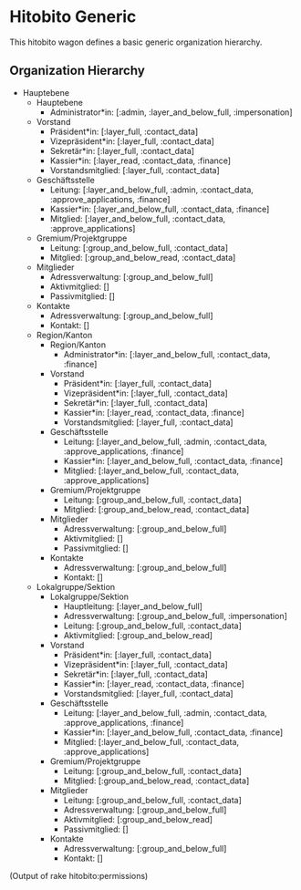 # Hitobito Generic


This hitobito wagon defines a basic generic organization hierarchy.


## Organization Hierarchy

* Hauptebene
  * Hauptebene
    * Administrator*in: [:admin, :layer_and_below_full, :impersonation]
  * Vorstand
    * Präsident*in: [:layer_full, :contact_data]
    * Vizepräsident*in: [:layer_full, :contact_data]
    * Sekretär*in: [:layer_full, :contact_data]
    * Kassier*in: [:layer_read, :contact_data, :finance]
    * Vorstandsmitglied: [:layer_full, :contact_data]
  * Geschäftsstelle
    * Leitung: [:layer_and_below_full, :admin, :contact_data, :approve_applications, :finance]
    * Kassier*in: [:layer_and_below_full, :contact_data, :finance]
    * Mitglied: [:layer_and_below_full, :contact_data, :approve_applications]
  * Gremium/Projektgruppe
    * Leitung: [:group_and_below_full, :contact_data]
    * Mitglied: [:group_and_below_read, :contact_data]
  * Mitglieder
    * Adressverwaltung: [:group_and_below_full]
    * Aktivmitglied: []
    * Passivmitglied: []
  * Kontakte
    * Adressverwaltung: [:group_and_below_full]
    * Kontakt: []
  * Region/Kanton
    * Region/Kanton
      * Administrator*in: [:layer_and_below_full, :contact_data, :finance]
    * Vorstand
      * Präsident*in: [:layer_full, :contact_data]
      * Vizepräsident*in: [:layer_full, :contact_data]
      * Sekretär*in: [:layer_full, :contact_data]
      * Kassier*in: [:layer_read, :contact_data, :finance]
      * Vorstandsmitglied: [:layer_full, :contact_data]
    * Geschäftsstelle
      * Leitung: [:layer_and_below_full, :admin, :contact_data, :approve_applications, :finance]
      * Kassier*in: [:layer_and_below_full, :contact_data, :finance]
      * Mitglied: [:layer_and_below_full, :contact_data, :approve_applications]
    * Gremium/Projektgruppe
      * Leitung: [:group_and_below_full, :contact_data]
      * Mitglied: [:group_and_below_read, :contact_data]
    * Mitglieder
      * Adressverwaltung: [:group_and_below_full]
      * Aktivmitglied: []
      * Passivmitglied: []
    * Kontakte
      * Adressverwaltung: [:group_and_below_full]
      * Kontakt: []
  * Lokalgruppe/Sektion
    * Lokalgruppe/Sektion
      * Hauptleitung: [:layer_and_below_full]
      * Adressverwaltung: [:group_and_below_full, :impersonation]
      * Leitung: [:group_and_below_full, :contact_data]
      * Aktivmitglied: [:group_and_below_read]
    * Vorstand
      * Präsident*in: [:layer_full, :contact_data]
      * Vizepräsident*in: [:layer_full, :contact_data]
      * Sekretär*in: [:layer_full, :contact_data]
      * Kassier*in: [:layer_read, :contact_data, :finance]
      * Vorstandsmitglied: [:layer_full, :contact_data]
    * Geschäftsstelle
      * Leitung: [:layer_and_below_full, :admin, :contact_data, :approve_applications, :finance]
      * Kassier*in: [:layer_and_below_full, :contact_data, :finance]
      * Mitglied: [:layer_and_below_full, :contact_data, :approve_applications]
    * Gremium/Projektgruppe
      * Leitung: [:group_and_below_full, :contact_data]
      * Mitglied: [:group_and_below_read, :contact_data]
    * Mitglieder
      * Leitung: [:group_and_below_full, :contact_data]
      * Adressverwaltung: [:group_and_below_full]
      * Aktivmitglied: [:group_and_below_read]
      * Passivmitglied: []
    * Kontakte
      * Adressverwaltung: [:group_and_below_full]
      * Kontakt: []

(Output of rake hitobito:permissions)
